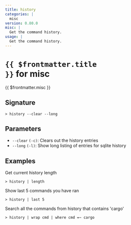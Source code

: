```yaml
---
title: history
categories: |
  misc
version: 0.80.0
misc: |
  Get the command history.
usage: |
  Get the command history.
---
```


# <code>{{ $frontmatter.title }}</code> for misc

<div class='command-title'>{{ $frontmatter.misc }}</div>

## Signature

```> history --clear --long```

## Parameters

 -  `--clear` `(-c)`: Clears out the history entries
 -  `--long` `(-l)`: Show long listing of entries for sqlite history

## Examples

Get current history length
```shell
> history | length

```

Show last 5 commands you have ran
```shell
> history | last 5

```

Search all the commands from history that contains 'cargo'
```shell
> history | wrap cmd | where cmd =~ cargo

```
